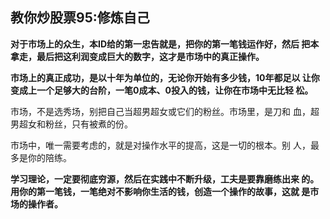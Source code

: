## 教你炒股票95:修炼自己

**对于市场上的众生，本ID给的第一忠告就是，把你的第一笔钱运作好，然后 把本拿走，最后把这利润变成巨大的数字，这才是市场中的真正操作。**

**市场上的真正成功，是以十年为单位的，无论你开始有多少钱，10年都足以 让你变成上一个足够大的台阶，一笔0成本、0投入的钱，让你在市场中无比轻 松。**


市场，不是选秀场，别把自己当超男超女或它们的粉丝。市场里，是刀和 血，超男超女和粉丝，只有被煮的份。

市场中，唯一需要考虑的，就是对操作水平的提高，这是一切的根本。别 人，最多是你的陪练。

**学习理论，一定要彻底穷源，然后在实践中不断升级，工夫是要靠磨练出来 的。用你的第一笔钱，一笔绝对不影响你生活的钱，创造一个操作的故事，这就 是市场的操作者。**
